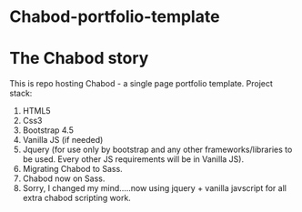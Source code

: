 # Chabod-portfolio-template
# The Chabod story
This is repo hosting Chabod - a single page portfolio template.
Project stack:
1. HTML5
2. Css3
3. Bootstrap 4.5
4. Vanilla JS (if needed)
5. Jquery (for use only by bootstrap and any other frameworks/libraries to be used. Every other JS requirements will be in Vanilla JS).
6. Migrating Chabod to Sass.
7. Chabod now on Sass.
8. Sorry, I changed my mind.....now using jquery + vanilla javscript for all extra chabod scripting work.

